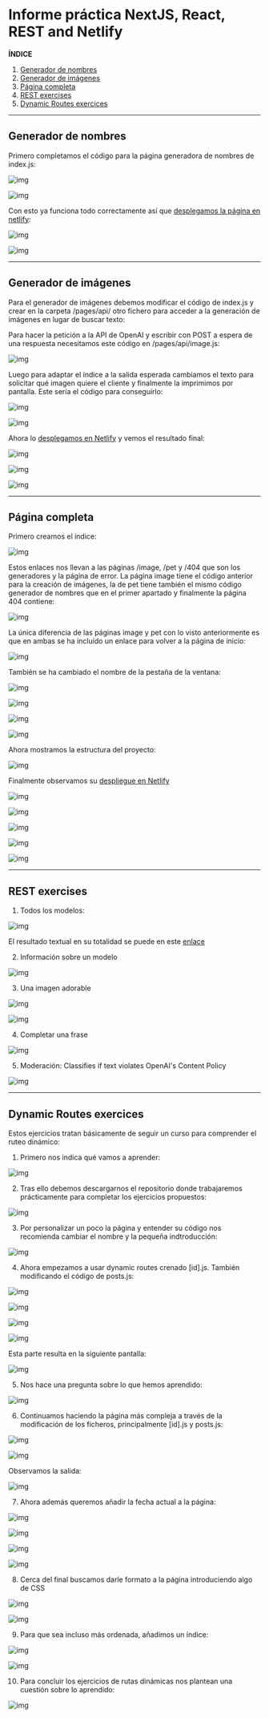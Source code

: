 # Informe práctica NextJS, React, REST and Netlify
  
**ÍNDICE**
1. [Generador de nombres](#id1)
2. [Generador de imágenes](#id2)
3. [Página completa](#id5)
4. [REST exercises](#id3)
5. [Dynamic Routes exercices](#id4)
  

***
## Generador de nombres<a name="id1"></a>

Primero completamos el código para la página generadora de nombres de index.js:

![img](./docs/images/gen_text1.png)

![img](./docs/images/gen_text2.png)

Con esto ya funciona todo correctamente así que [desplegamos la página en netlify](https://inspiring-cocada-308318.netlify.app/):

![img](./docs/images/pag_nombres.png)

![img](./docs/images/pag_nombres2.png)


***
## Generador de imágenes<a name="id2"></a>

Para el generador de imágenes debemos modificar el código de index.js y crear en la carpeta /pages/api/ otro fichero para acceder a la generación de imágenes en lugar de buscar texto:

Para hacer la petición a la API de OpenAI y escribir con POST a espera de una respuesta necesitamos este código en /pages/api/image.js:

![img](./docs/images/imagejs.png)

Luego para adaptar el índice a la salida esperada cambiamos el texto para solicitar qué imagen quiere el cliente y finalmente la imprimimos por pantalla. Este sería el código para conseguirlo:

![img](./docs/images/img_gen1.png)

![img](./docs/images/img_gen2.png)

Ahora lo [desplegamos en Netlify](https://luxury-salmiakki-11bec4.netlify.app/) y vemos el resultado final:

![img](./docs/images/pag_img1.png)

![img](./docs/images/pag_img2.png)

![img](./docs/images/pag_img3.png)

***
## Página completa<a name="id5"></a>

Primero creamos el índice:

![img](./docs/images/index.png)

Estos enlaces nos llevan a las páginas /image, /pet y /404 que son los generadores y la página de error. La página image tiene el código anterior para la creación de imágenes, la de pet tiene también el mismo código generador de nombres que en el primer apartado y finalmente la página 404 contiene:

![img](./docs/images/404.png)

La única diferencia de las páginas image y pet con lo visto anteriormente es que en ambas se ha incluído un enlace para volver a la página de inicio:

![img](./docs/images/ini.png)

También se ha cambiado el nombre de la pestaña de la ventana:

![img](./docs/images/Head3.png)

![img](./docs/images/Head4.png)

![img](./docs/images/Head1.png)

![img](./docs/images/Head2.png)

Ahora mostramos la estructura del proyecto:

![img](./docs/images/estructura.png)

Finalmente observamos su [despliegue en Netlify](https://grand-strudel-87fb30.netlify.app/)

![img](./docs/images/final_site1.png)

![img](./docs/images/final_site2.png)

![img](./docs/images/final_site3.png)

![img](./docs/images/final_site4.png)

![img](./docs/images/final_site5.png)

***
## REST exercises<a name="id3"></a>

1. Todos los modelos:

![img](./docs/images/all_models.png)

El resultado textual en su totalidad se puede en este [enlace](./docs/src/all_models.txt)

2. Información sobre un modelo

![img](./docs/images/one_model.png)

3. Una imagen adorable

![img](./docs/images/cute_img_texto.png)

![img](./docs/images/cute_img.png)

4. Completar una frase

![img](./docs/images/completion.png)

5. Moderación: Classifies if text violates OpenAI's Content Policy

![img](./docs/images/moderation.png)

***
## Dynamic Routes exercices<a name="id4"></a>

Estos ejercicios tratan básicamente de seguir un curso para comprender el ruteo dinámico:
1. Primero nos indica qué vamos a aprender:

![img](./docs/images/DR1.png)

2. Tras ello debemos descargarnos el repositorio donde trabajaremos prácticamente para completar los ejercicios propuestos:

![img](./docs/images/DR2.png)

3. Por personalizar un poco la página y entender su código nos recomienda cambiar el nombre y la pequeña indtroducción:

![img](./docs/images/DR3.png)

4. Ahora empezamos a usar dynamic routes crenado [id].js. También modificando el código de posts.js:

![img](./docs/images/DR4.png)

![img](./docs/images/DR5.png)

![img](./docs/images/DR6.png)

![img](./docs/images/DR7.png)

Esta parte resulta en la siguiente pantalla:

![img](./docs/images/DR8.png)

5. Nos hace una pregunta sobre lo que hemos aprendido:

![img](./docs/images/DR9.png)

6. Continuamos haciendo la página más compleja a través de la modificación de los ficheros, principalmente [id].js y posts.js:

![img](./docs/images/DR10.png)

![img](./docs/images/DR11.png)

Observamos la salida:

![img](./docs/images/DR12.png)

7. Ahora además queremos añadir la fecha actual a la página:

![img](./docs/images/DR13.png)

![img](./docs/images/DR14.png)

![img](./docs/images/DR15.png)

![img](./docs/images/DR16.png)

8. Cerca del final buscamos darle formato a la página introduciendo algo de CSS

![img](./docs/images/DR17.png)

![img](./docs/images/DR18.png)

9. Para que sea incluso más ordenada, añadimos un índice:

![img](./docs/images/DR19.png)

![img](./docs/images/DR20.png)

10. Para concluir los ejercicios de rutas dinámicas nos plantean una cuestión sobre lo aprendido:

![img](./docs/images/DR21.png)
